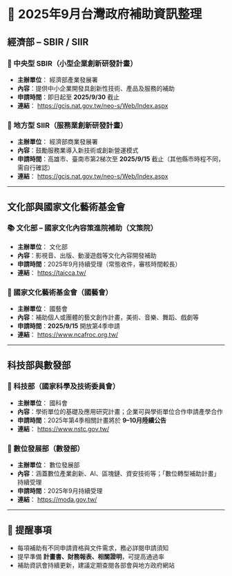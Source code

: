 # 📅 2025年9月台灣政府補助資訊整理

## 經濟部 – SBIR / SIIR
### 🔬 中央型 SBIR（小型企業創新研發計畫）  
- **主辦單位**： 經濟部產業發展署  
- **內容**：提供中小企業開發具創新性技術、產品及服務的補助  
- **申請時間**：即日起至 **2025/9/30** 截止  
- **連結**： https://gcis.nat.gov.tw/neo-s/Web/Index.aspx


### 🏢 地方型 SIIR（服務業創新研發計畫）  
- **主辦單位**： 經濟部商業發展署  
- **內容**：鼓勵服務業導入新技術或創新營運模式  
- **申請時間**：高雄市、臺南市第2梯次至 **2025/9/15** 截止（其他縣市時程不同，需自行確認）  
- **連結**： https://gcis.nat.gov.tw/neo-s/Web/Index.aspx


---

## 文化部與國家文化藝術基金會
### 📚 文化部 – 國家文化內容策進院補助（文策院）  
- **主辦單位**： 文化部  
- **內容**：影視音、出版、動漫遊戲等文化內容開發補助  
- **申請時間**：2025年9月持續受理（常態收件，審核時間較長）  
- **連結**： https://taicca.tw/

### 🎨 國家文化藝術基金會（國藝會）  
- **主辦單位**： 國藝會  
- **內容**：補助個人或團體的藝文創作計畫，美術、音樂、舞蹈、戲劇等  
- **申請時間**：**2025/9/15** 開放第4季申請  
- **連結**： https://www.ncafroc.org.tw/


---

## 科技部與數發部
### 🧪 科技部（國家科學及技術委員會）  
- **主辦單位**： 國科會  
- **內容**：學術單位的基礎及應用研究計畫；企業可與學術單位合作申請產學合作  
- **申請時間**：2025年第4季相關計畫將於 **9–10月陸續公告**  
- **連結**：   https://www.nstc.gov.tw/


### 🤖 數位發展部（數發部）  
- **主辦單位**： 數位發展部  
- **內容**：涵蓋數位產業創新、AI、區塊鏈、資安技術等；「數位轉型補助計畫」持續受理  
- **申請時間**：2025年9月持續受理  
- **連結**： https://moda.gov.tw/

---

## 🔔 提醒事項
-  每項補助有不同申請資格與文件需求，務必詳閱申請須知  
- 提早準備 **計畫書、財務報表、相關證明**，可提高通過率  
-  補助資訊會持續更新，建議定期查閱各部會與地方政府網站  
